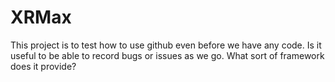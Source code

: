 # XRMax
This project is to test how to use github even before we have any code.
Is it useful to be able to record bugs or issues as we go. What sort of framework does it provide?
